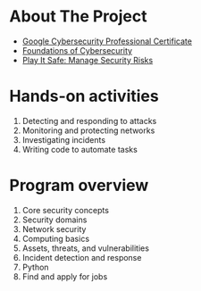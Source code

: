# About The Project

- [Google Cybersecurity Professional Certificate](https://www.coursera.org/professional-certificates/google-cybersecurity)
- [Foundations of Cybersecurity](https://www.coursera.org/learn/foundations-of-cybersecurity)
- [Play It Safe: Manage Security Risks](https://www.coursera.org/learn/manage-security-risks)

# Hands-on activities

1. Detecting and responding to attacks
2. Monitoring and protecting networks
3. Investigating incidents
4. Writing code to automate tasks

# Program overview

1. Core security concepts
2. Security domains
3. Network security
4. Computing basics
5. Assets, threats, and vulnerabilities
6. Incident detection and response
7. Python
8. Find and apply for jobs
